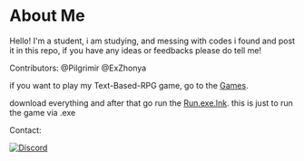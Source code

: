 # About Me

Hello! I'm a student, i am studying, and messing with codes i found and post it in this repo, if you have any ideas or feedbacks please do tell me!

Contributors: @Pilgrimir @ExZhonya


if you want to play my Text-Based-RPG game, go to the [Games](https://github.com/ExZhonya/Codes/tree/main/Game).

download everything and after that go run the [Run.exe.lnk](https://github.com/ExZhonya/Codes/blob/main/Game/Run.exe.lnk). this is just to run the game via .exe

Contact:

[![Discord](https://img.shields.io/badge/Discord-%237289DA.svg?logo=discord&logoColor=white)](https://discord.com/users/557475840171048962)
